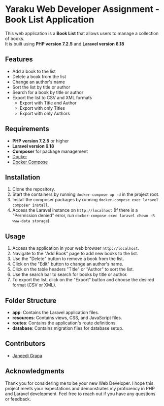 # Yaraku Web Developer Assignment - Book List Application

This web application is a **Book List** that allows users to manage a collection of books.  
It is built using **PHP version 7.2.5** and **Laravel version 6.18**
## Features

-   Add a book to the list
-   Delete a book from the list
-   Change an author's name
-   Sort the list by title or author
-   Search for a book by title or author
-   Export the list to CSV and XML formats
    -   Export with Title and Author
    -   Export with only Titles
    -   Export with only Authors

## Requirements

-   **PHP version 7.2.5** or higher
-   **Laravel version 6.18**
-   **Composer** for package management
-   [Docker](https://docs.docker.com/install)
-   [Docker Compose](https://docs.docker.com/compose/install)

## Installation

1.  Clone the repository.
2.  Start the containers by running  `docker-compose up -d`  in the project root.
3.  Install the composer packages by running  `docker-compose exec laravel composer install`.
4.  Access the Laravel instance on  `http://localhost`  (If there is a "Permission denied" error, run  `docker-compose exec laravel chown -R www-data storage`).

## Usage

1.  Access the application in your web browser `http://localhost`.
2.  Navigate to the "Add Book" page to add new books to the list.
3.  Use the "Delete" button to remove a book from the list.
4.  Click on the "Edit" button to change an author's name.
5.  Click on the table headers "Title" or "Author" to sort the list.
6.  Use the search bar to search for books by title or author.
7.  To export the list, click on the "Export" button and choose the desired format (CSV or XML).

## Folder Structure

-   **app**: Contains the Laravel application files.
-   **resources**: Contains views, CSS, and JavaScript files.
-   **routes**: Contains the application's route definitions.
-   **database**: Contains migration files for database setup.



## Contributors

-   [Janeedi Grapa ](https://github.com/grapajaneedi)

## Acknowledgments

Thank you for considering me to be your new Web Developer. I hope this project meets your expectations and demonstrates my proficiency in PHP and Laravel development. Feel free to reach out if you have any questions or feedback. 
